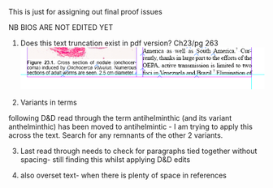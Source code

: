 This is just for assigning out final proof issues


NB BIOS ARE NOT EDITED YET

1. Does this text truncation exist in pdf version? Ch23/pg 263
![truncated text- does it show in pdf?](https://github.com/m4sterbunny/ParasitesWithoutBorders/blob/master/images/pg263_ch23_truncatedText.PNG)



2. Variants in terms

following D&D read through the term antihelminthic (and its variant anthelminthic) has been moved to antihelmintic - I am trying to apply this across the text. Search for any remnants of the other 2 variants.


3. Last read through needs to check for paragraphs tied together without spacing- still finding this whilst applying D&D edits

4. also overset text- when there is plenty of space in references
